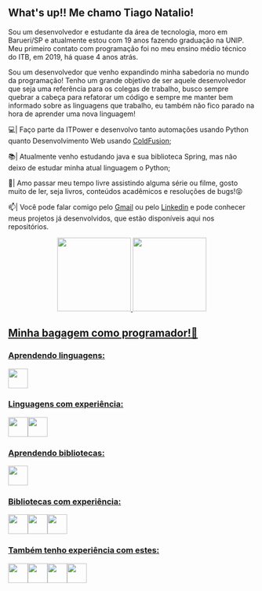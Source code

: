 ## What's up!! Me chamo Tiago Natalio!

Sou um desenvolvedor e estudante da área de tecnologia, moro em Barueri/SP e atualmente estou com 19 anos fazendo graduação na UNIP. Meu primeiro contato com programação foi no meu ensino médio técnico do ITB, em 2019, há quase 4 anos atrás.

Sou um desenvolvedor que venho expandindo minha sabedoria no mundo da programação! Tenho um grande objetivo de ser aquele desenvolvedor que seja uma referência para os colegas de trabalho, busco sempre quebrar a cabeça para refatorar um código e sempre me manter bem informado sobre as linguagens que trabalho, eu também não fico parado na hora de aprender uma nova linguagem!

💻| Faço parte da ITPower e desenvolvo tanto automações usando Python quanto Desenvolvimento Web usando <a href="https://www.adobe.com/br/products/coldfusion-family.html">ColdFusion</a>;

📚| Atualmente venho estudando java e sua biblioteca Spring, mas não deixo de estudar minha atual linguagem o Python;

🎥| Amo passar meu tempo livre assistindo alguma série ou filme, gosto muito de ler, seja livros, conteúdos acadêmicos e resoluções de bugs!😝

📫| Você pode falar comigo pelo <a href="mailto:tiagonatalio41@gmail.com">Gmail</a> ou pelo <a href="https://www.linkedin.com/in/TiagoNatalio/">Linkedin</a> e pode conhecer meus projetos já desenvolvidos, que estão disponíveis aqui nos repositórios.

<div align="center">
  <a href="https://github.com/TiagoNatalio">
  <img height="150em" src="https://github-readme-stats.vercel.app/api?username=TiagoNatalio&show_icons=true&theme=github_dark&include_all_commits=true&count_private=true"/>
  <img height="150em" src="https://github-readme-stats.vercel.app/api?username=TiagoNatalio&layout=compact&langs_count=7&theme=github_dark"/>
</div>
          
## Minha bagagem como programador!🤠
### Aprendendo linguagens:
<img src="https://cdn.jsdelivr.net/gh/devicons/devicon/icons/java/java-original-wordmark.svg" width="40" height="40"/>
          
### Linguagens com experiência:
<img src="https://cdn.jsdelivr.net/gh/devicons/devicon/icons/python/python-original.svg" width="40" height="40"/><img src="https://cdn.jsdelivr.net/gh/devicons/devicon/icons/javascript/javascript-original.svg" width="40" height="40" />

### Aprendendo bibliotecas:
<img src="https://cdn.jsdelivr.net/gh/devicons/devicon/icons/spring/spring-original.svg" width="40" height="40"/>

### Bibliotecas com experiência:
<img src="https://cdn.jsdelivr.net/gh/devicons/devicon/icons/bootstrap/bootstrap-original.svg" width="40" height="40"/><img src="https://cdn.jsdelivr.net/gh/devicons/devicon/icons/selenium/selenium-original.svg" width="40" height="40"/><img src="https://cdn.jsdelivr.net/gh/devicons/devicon/icons/pandas/pandas-original-wordmark.svg" width="40" height="40"/>

### Também tenho experiência com estes:
<img src="https://cdn.jsdelivr.net/gh/devicons/devicon/icons/html5/html5-original.svg" width="40" height="40"/><img src="https://cdn.jsdelivr.net/gh/devicons/devicon/icons/css3/css3-original.svg" width="40" height="40"/><img src="https://cdn.jsdelivr.net/gh/devicons/devicon/icons/mysql/mysql-plain-wordmark.svg" width="40" height="40"/><img src="https://cdn.jsdelivr.net/gh/devicons/devicon/icons/git/git-original.svg" width="40" height="40"/>
